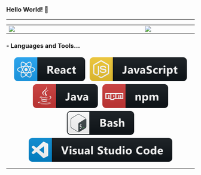 ### Hello World! 👋

---

<center>
  <table>
    <tr>
        <td><img width="350px" align="left" src="https://github-readme-stats.vercel.app/api?username=GustavoCaldas&show_icons=true&theme=tokyonight" /></td>
        <td><img width="350px" align="left" src="https://github-readme-stats.vercel.app/api/top-langs/?username=GustavoCaldas&layout=compact&theme=tokyonight"</td>
    </tr>   
  </table>
</center>  


### - Languages and Tools...

<p align="center">

  <!-- For more icons please follow  https://github.com/MikeCodesDotNET/ColoredBadges -->

  <img src="https://github.com/GustavoCaldas/GustavoCaldas/blob/master/assets/svg/react.svg" alt="react" style="vertical-align:top; margin:4px">
  <img src="https://github.com/GustavoCaldas/GustavoCaldas/blob/master/assets/svg/js.svg" alt="js" style="vertical-align:top; margin:4px">
  <img src="https://github.com/GustavoCaldas/GustavoCaldas/blob/master/assets/svg/java.svg" alt="java" style="vertical-align:top; margin:4px">
  <img src="https://github.com/GustavoCaldas/GustavoCaldas/blob/master/assets/svg/npm.svg" alt="npm" style="vertical-align:top; margin:4px">
  <img src="https://github.com/GustavoCaldas/GustavoCaldas/blob/master/assets/svg/bash.svg" alt="bash" style="vertical-align:top; margin:4px">
  <img src="https://github.com/GustavoCaldas/GustavoCaldas/blob/master/assets/svg/visualstudio_code.svg" alt="vscode" style="vertical-align:top; margin:4px">

---

</p>

<!--
**GustavoCaldas/GustavoCaldas** is a ✨ _special_ ✨ repository because its `README.md` (this file) appears on your GitHub profile.




Here are some ideas to get you started:

- 🔭 I’m currently working on ...
- 🌱 I’m currently learning ...
- 👯 I’m looking to collaborate on ...
- 🤔 I’m looking for help with ...
- 💬 Ask me about ...
- 📫 How to reach me: ...
- 😄 Pronouns: ...
- ⚡ Fun fact: ...
-->
